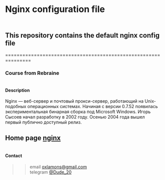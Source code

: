 
# <br/> Nginx configuration file <br>

## <br/> This repository contains the default nginx config file
===============================================================
###  Course from Rebraine<br>

#### <br/> Description <br>
Nginx — веб-сервер и почтовый прокси-сервер, работающий на Unix-подобных операционных системах. Начиная с версии 0.7.52 появилась экспериментальная бинарная сборка под Microsoft Windows. Игорь Сысоев начал разработку в 2002 году. Осенью 2004 года вышел первый публично доступный релиз.

Home page [nginx](https://nginx.org/)
--------------------------------------------------------------
#### <br/>Contact
>>email oxlamons@gmail.com <br/>
telegram [@Dude_20](https://web.telegram)
